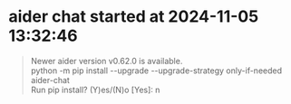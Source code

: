
# aider chat started at 2024-11-05 13:32:46

> Newer aider version v0.62.0 is available.  
> python -m pip install --upgrade --upgrade-strategy only-if-needed aider-chat  
> Run pip install? (Y)es/(N)o [Yes]: n  
